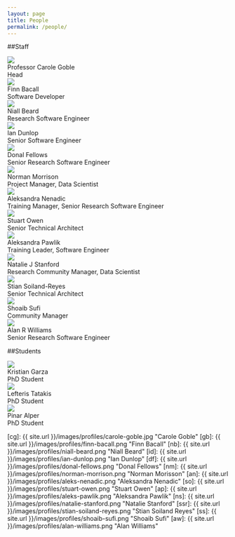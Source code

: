 ```yaml
---
layout: page
title: People
permalink: /people/
---
```

<script src="https://cdnjs.cloudflare.com/ajax/libs/masonry/3.3.2/masonry.pkgd.min.js"></script>

##Staff

<div class="profile_box">
	<img src="/images/profiles/carole-goble.jpg" class="profile_picture">
 	<div class="name">Professor Carole Goble</div>
 	<div class="role">Head</div>
</div>

<div class="grid js-masonry"
  data-masonry-options='{ "itemSelector": ".grid-item", "columnWidth": 100 }'>
	<div class="grid-item profile_box">
		<img src="/images/profiles/finn-bacall.jpg" class="profile_picture">
		<div class="name">Finn Bacall</div>
		<div class="role">Software Developer</div>
	</div>
	<div class="grid-item profile_box">
		<img src="/images/profiles/niall-beard.png" class="profile_picture">
		<div class="name">Niall Beard</div>
		<div class="role">Research Software Engineer</div>
	</div>
	<div class="grid-item profile_box">
		<img src="/images/profiles/ian-dunlop.jpg" class="profile_picture">
		<div class="name">Ian Dunlop</div>
		<div class="role">Senior Software Engineer</div>
	</div>
	<div class="grid-item profile_box">
		<img src="/images/profiles/donal-fellows.jpg" class="profile_picture">
		<div class="name">Donal Fellows</div>
		<div class="role">Senior Research Software Engineer</div>
	</div>
	<div class="grid-item profile_box">
		<img src="/images/profiles/norman-morrison.jpg" class="profile_picture"> 
		<div class="name">Norman Morrison</div>
		<div class="role">Project Manager, Data Scientist</div>
	</div>
	<div class="grid-item profile_box">
		<img src="/images/profiles/aleks-nenadic.png" class="profile_picture">
		<div class="name">Aleksandra Nenadic </div>
		<div class="role">Training Manager, Senior Research Software Engineer</div>
	</div>
	<div class="grid-item profile_box">
		<img src="/images/profiles/stuart-owen.png" class="profile_picture">
		<div class="name">Stuart Owen</div>
		<div class="role">Senior Technical Architect</div>
	</div>
	<div class="grid-item profile_box">
		<img src="/images/profiles/aleksandra-pawlik.png" class="profile_picture">
		<div class="name">Aleksandra Pawlik</div>
		<div class="role">Training Leader, Software Engineer</div>
	</div>
	<div class="grid-item profile_box">
		<img src="/images/profiles/natalie-stanford.png" class="profile_picture"> 
		<div class="name">Natalie J Stanford</div>
		<div class="role">Research Community Manager, Data Scientist</div>
	</div>
	<div class="grid-item profile_box">
		<img src="/images/profiles/stian-soiland-reyes.png" class="profile_picture">
		<div class="name">Stian Soiland-Reyes</div>
		<div class="role">Senior Technical Architect</div>
	</div>
	<div class="grid-item profile_box">
		<img src="/images/profiles/shoaib-sufi.jpg" class="profile_picture">
		<div class="name">Shoaib Sufi</div>
		<div class="role">Community Manager</div>
	</div>
	<div class="grid-item profile_box">
		<img src="/images/profiles/alan-williams.png" class="profile_picture">
		<div class="name">Alan R Williams</div>
		<div class="role">Senior Research Software Engineer</div>
	</div>
</div>


##Students
<div class="grid js-masonry"
  data-masonry-options='{ "itemSelector": ".grid-item", "columnWidth": 100 }'>
	<div class="grid-item profile_box">
		<img src="http://www.gigglespartyshops.co.uk/media/catalog/product/3/8/38054.jpg" class="profile_picture"> 
		<div class="name">Kristian Garza</div>
		<div class="role">PhD Student</div>
	</div>
		<div class="grid-item profile_box">
		<img src="http://www.gigglespartyshops.co.uk/media/catalog/product/3/8/38054.jpg" class="profile_picture"> 
		<div class="name">Lefteris Tatakis</div>
		<div class="role">PhD Student</div>
	</div>
		<div class="grid-item profile_box">
		<img src="/images/profiles/pinar-alper.png" class="profile_picture">
		<div class="name">Pinar Alper</div>
		<div class="role">PhD Student</div>
	</div>
</div>


[cg]: {{ site.url }}/images/profiles/carole-goble.jpg "Carole Goble"
[gb]: {{ site.url }}/images/profiles/finn-bacall.png "Finn Bacall"
[nb]: {{ site.url }}/images/profiles/niall-beard.png "Niall Beard"
[id]: {{ site.url }}/images/profiles/ian-dunlop.png "Ian Dunlop"
[df]: {{ site.url }}/images/profiles/donal-fellows.png "Donal Fellows"
[nm]: {{ site.url }}/images/profiles/norman-morrison.png "Norman Morisson"
[an]: {{ site.url }}/images/profiles/aleks-nenadic.png "Aleksandra Nenadic"
[so]: {{ site.url }}/images/profiles/stuart-owen.png "Stuart Owen"
[ap]: {{ site.url }}/images/profiles/aleks-pawlik.png "Aleksandra Pawlik"
[ns]: {{ site.url }}/images/profiles/natalie-stanford.png "Natalie Stanford"
[ssr]: {{ site.url }}/images/profiles/stian-soiland-reyes.png "Stian Soiland Reyes"
[ss]: {{ site.url }}/images/profiles/shoaib-sufi.png "Shoaib Sufi"
[aw]: {{ site.url }}/images/profiles/alan-williams.png "Alan Williams"
